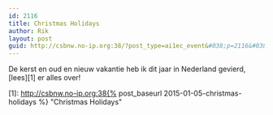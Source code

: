 ```yaml
---
id: 2116
title: Christmas Holidays
author: Rik
layout: post
guid: http://csbnw.no-ip.org:38/?post_type=ai1ec_event&#038;p=2116&#038;instance_id=
---
```

De kerst en oud en nieuw vakantie heb ik dit jaar in Nederland gevierd, [lees][1] er alles over!

 [1]: http://csbnw.no-ip.org:38{% post_baseurl 2015-01-05-christmas-holidays %} "Christmas Holidays"